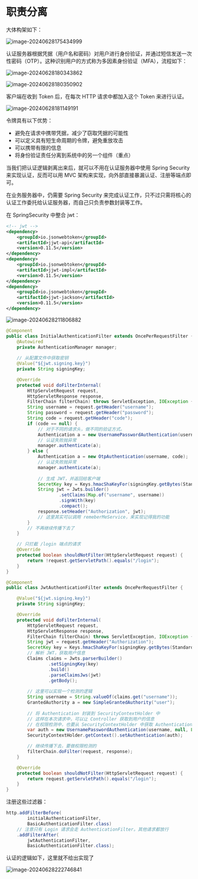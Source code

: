 # 职责分离

大体构架如下：

![image-20240628175434999](./assets/image-20240628175434999.png)

认证服务器根据凭据（用户名和密码）对用户进行身份验证，并通过短信发送一次性密码（OTP）。这种识别用户的方式称为多因素身份验证（MFA），流程如下：

![image-20240628180343862](./assets/image-20240628180343862.png)

![image-20240628180350902](./assets/image-20240628180350902.png)

客户端在收到 Token 后，在每次 HTTP 请求中都加入这个 Token 来进行认证。

![image-20240628181149191](./assets/image-20240628181149191.png)

令牌具有以下优势：

- 避免在请求中携带凭据，减少了窃取凭据的可能性
- 可以定义具有短生命周期的令牌，避免重放攻击
- 可以携带有限的信息
- 将身份验证责任分离到系统中的另一个组件（重点）



当我们把认证逻辑剥离出来后，就可以不用在认证服务器中使用 Spring Security 来实现认证，反而可以用 MVC 架构来实现，向外部直接暴漏认证、注册等端点即可。

在业务服务器中，仍需要 Spring Security 来完成认证工作，只不过只需将核心的认证工作委托给认证服务器，而自己只负责参数封装等工作。



在 SpringSecurity 中整合 jwt：

```xml
<!-- jwt -->
<dependency>
    <groupId>io.jsonwebtoken</groupId>
    <artifactId>jjwt-api</artifactId>
    <version>0.11.5</version>
</dependency>
<dependency>
    <groupId>io.jsonwebtoken</groupId>
    <artifactId>jjwt-impl</artifactId>
    <version>0.11.5</version>
</dependency>
<dependency>
    <groupId>io.jsonwebtoken</groupId>
    <artifactId>jjwt-jackson</artifactId>
    <version>0.11.5</version>
</dependency>
```



![image-20240628211806882](./assets/image-20240628211806882.png)

~~~java
@Component
public class InitialAuthenticationFilter extends OncePerRequestFilter {
    @Autowired
    private AuthenticationManager manager;
	
    // 从配置文件中获取密钥
    @Value("${jwt.signing.key}")
    private String signingKey;

    @Override
    protected void doFilterInternal(
        HttpServletRequest request, 
        HttpServletResponse response, 
        FilterChain filterChain) throws ServletException, IOException {
        String username = request.getHeader("username");
        String password = request.getHeader("password");
        String code = request.getHeader("code");
        if (code == null) {
            // 对于不同的请求头，做不同的验证方式。
            Authentication a = new UsernamePasswordAuthentication(username, password);
            // 认证失败抛异常
            manager.authenticate(a);
        } else {
            Authentication a = new OtpAuthentication(username, code);
            // 认证失败抛异常
            manager.authenticate(a);
			
            // 生成 JWT，并返回给客户端
            SecretKey key = Keys.hmacShaKeyFor(signingKey.getBytes(StandardCharsets.UTF_8));
            String jwt = Jwts.builder()
                    .setClaims(Map.of("username", username))
                    .signWith(key)
                    .compact();
            response.setHeader("Authorization", jwt);
            // 这里其实可以调用 remeberMeService，来实现记得我的功能
        }
		// 不再继续传播下去了
    }

    // 只拦截 /login 端点的请求
    @Override
    protected boolean shouldNotFilter(HttpServletRequest request) {
        return !request.getServletPath().equals("/login");
    }
}
~~~

~~~java
@Component
public class JwtAuthenticationFilter extends OncePerRequestFilter {

    @Value("${jwt.signing.key}")
    private String signingKey;

    @Override
    protected void doFilterInternal(
        HttpServletRequest request, 
        HttpServletResponse response, 
        FilterChain filterChain) throws ServletException, IOException {
        String jwt = request.getHeader("Authorization");
        SecretKey key = Keys.hmacShaKeyFor(signingKey.getBytes(StandardCharsets.UTF_8));
        // 解析 JWT，获取用户信息
        Claims claims = Jwts.parserBuilder()
                .setSigningKey(key)
                .build()
                .parseClaimsJws(jwt)
                .getBody();
		
        // 这里可以实现一个检测的逻辑
        String username = String.valueOf(claims.get("username"));
        GrantedAuthority a = new SimpleGrantedAuthority("user");
        
       	// 将 Authentication 封装到 SecurityContextHolder 中
        // 这样在本次请求中，可以让 Controller 获取到用户的信息
        // 在权限检测中，也要从 SecurityContextHolder 中获取 Authentication
        var auth = new UsernamePasswordAuthentication(username, null, List.of(a));
        SecurityContextHolder.getContext().setAuthentication(auth);

        // 继续传播下去，要做权限检测的
        filterChain.doFilter(request, response);
    }

    @Override
    protected boolean shouldNotFilter(HttpServletRequest request) {
        return request.getServletPath().equals("/login");
    }
}

~~~

注册这些过滤器：

~~~java
http.addFilterBefore(
    	initialAuthenticationFilter,
    	BasicAuthenticationFilter.class)
    // 注意只有 Login 请求会走 AuthenticationFilter。其他请求都放行
    .addFilterAfter(
    	jwtAuthenticationFilter,
    	BasicAuthenticationFilter.class);
~~~



认证的逻辑如下，这里就不给出实现了

![image-20240628222746841](./assets/image-20240628222746841.png)





